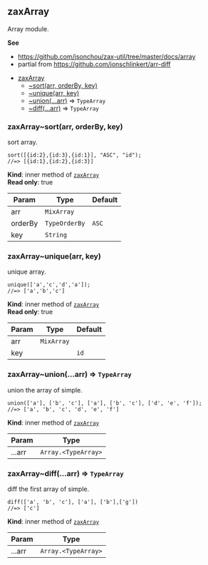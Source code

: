 <a name="module_zaxArray"></a>

## zaxArray
<p>Array module.</p>

**See**

- https://github.com/jsonchou/zax-util/tree/master/docs/array
- partial from https://github.com/jonschlinkert/arr-diff


* [zaxArray](#module_zaxArray)
    * [~sort(arr, orderBy, key)](#module_zaxArray..sort)
    * [~unique(arr, key)](#module_zaxArray..unique)
    * [~union(...arr)](#module_zaxArray..union) ⇒ <code>TypeArray</code>
    * [~diff(...arr)](#module_zaxArray..diff) ⇒ <code>TypeArray</code>

<a name="module_zaxArray..sort"></a>

### zaxArray~sort(arr, orderBy, key)
<p>sort array.</p>
<pre class="prettyprint source lang-js"><code>sort([{id:2},{id:3},{id:1}], &quot;ASC&quot;, &quot;id&quot;);
//=> [{id:1},{id:2},{id:3}]
</code></pre>

**Kind**: inner method of [<code>zaxArray</code>](#module_zaxArray)  
**Read only**: true  

| Param | Type | Default |
| --- | --- | --- |
| arr | <code>MixArray</code> |  | 
| orderBy | <code>TypeOrderBy</code> | <code>ASC</code> | 
| key | <code>String</code> |  | 

<a name="module_zaxArray..unique"></a>

### zaxArray~unique(arr, key)
<p>unique array.</p>
<pre class="prettyprint source lang-js"><code>unique(['a','c','d','a']);
//=> ['a','b','c']
</code></pre>

**Kind**: inner method of [<code>zaxArray</code>](#module_zaxArray)  
**Read only**: true  

| Param | Type | Default |
| --- | --- | --- |
| arr | <code>MixArray</code> |  | 
| key |  | <code>id</code> | 

<a name="module_zaxArray..union"></a>

### zaxArray~union(...arr) ⇒ <code>TypeArray</code>
<p>union the array of simple.</p>
<pre class="prettyprint source lang-js"><code>union(['a'], ['b', 'c'], ['a'], ['b', 'c'], ['d', 'e', 'f']);
//=> ['a', 'b', 'c', 'd', 'e', 'f']
</code></pre>

**Kind**: inner method of [<code>zaxArray</code>](#module_zaxArray)  

| Param | Type |
| --- | --- |
| ...arr | <code>Array.&lt;TypeArray&gt;</code> | 

<a name="module_zaxArray..diff"></a>

### zaxArray~diff(...arr) ⇒ <code>TypeArray</code>
<p>diff the first array of simple.</p>
<pre class="prettyprint source lang-js"><code>diff(['a', 'b', 'c'], ['a'], ['b'],['g'])
//=> ['c']
</code></pre>

**Kind**: inner method of [<code>zaxArray</code>](#module_zaxArray)  

| Param | Type |
| --- | --- |
| ...arr | <code>Array.&lt;TypeArray&gt;</code> | 

